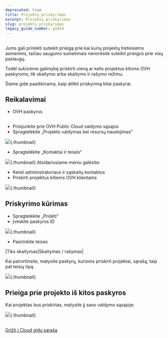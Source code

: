 ```yaml
---
deprecated: true
title: Projektų priskyrimas
excerpt: Projektų priskyrimas
slug: projektu_priskyrimas
legacy_guide_number: g1914
---
```



## 
Jums gali prireikti suteikti prieigą prie kai kurių projektų tretiesiems asmenims, tačiau saugumo sumetimais nenorėsite suteikti prieigos prie visų paslaugų.

Todėl sukūrėme galimybę priskirti vieną ar kelis projektus kitoms OVH paskyroms, tik skaitymo arba skaitymo ir rašymo režimu.

Šiame gide paaiškinama, kaip atlikti priskyrimą kitai paskyrai.


## Reikalavimai

- OVH paskyros




## 

- Prisijunkite prie OVH Public Cloud valdymo sąsajos
- Spragtelėkite „Projekto valdymas bei resursų naudojimas“



![](images/img_2872.jpg){.thumbnail}

- Spragtelėkite „Kontaktai ir teisės“



![](images/img_2873.jpg){.thumbnail}
Atsidariusiame meniu galėsite:

- Keisti administratoriaus ir sąskaitų kontaktus
- Priskirti projektus kitiems OVH klientams



![](images/img_3220.jpg){.thumbnail}


## Priskyrimo kūrimas

- Spragtelėkite „Pridėti“
- Įveskite paskyros ID



![](images/img_2876.jpg){.thumbnail}

- Pasirinkite teises

|Tiks skaitymas|Skaitymas / rašymas|

Kai patvirtinsite, matysite paskyrų, kurioms priskirti projektai, sąrašą, taip pat teisių tipą.

![](images/img_2877.jpg){.thumbnail}


## Prieiga prie projekto iš kitos paskyros
Kai projektas bus priskirtas, matysite jį savo valdymo sąsajoje:

![](images/img_2878.jpg){.thumbnail}


## 
[Grįžti į Cloud gidų sąrašą]({legacy}1785)


